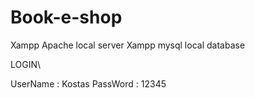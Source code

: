 # Book-e-shop
Xampp Apache local server
Xampp mysql local database

LOGIN\

UserName : Kostas
PassWord : 12345

